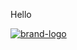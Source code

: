 Hello

<div class="logo">
                                <a href="index.html"><img src="img/logo/logo2.png" alt="brand-logo"></a>
                            </div>
